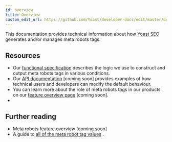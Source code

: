 ```yaml
---
id: overview
title: Overview
custom_edit_url: https://github.com/Yoast/developer-docs/edit/master/docs/features/meta-robots/overview.md
---
```

This documentation provides technical information about how [Yoast SEO](https://yoast.com/wordpress/plugins/seo/) generates and/or manages meta robots tags.

## Resources
* Our [functional specification](functional-specification.md) describes the logic we use to construct and output meta robots tags in various conditions.
* Our [API documentation](api.md) [coming soon] provides examples of how technical users and developers can modify the default behaviour.
* You can learn more about the role of meta robots tags in our products on our [feature overview page]() [coming soon].
* 
## Further reading
* ~~Meta robots feature overview~~ [coming soon] 
* A guide to [all of the meta robot tag values](https://yoast.com/robots-meta-tags/) .



